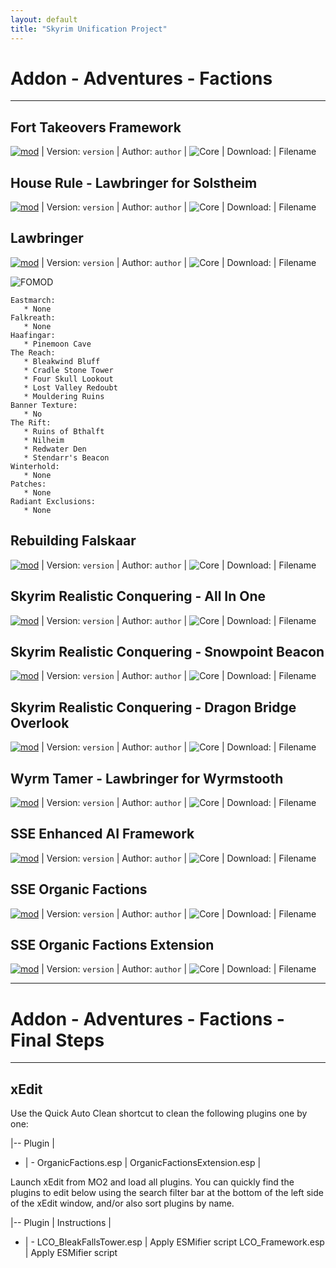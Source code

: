 ```yaml
---
layout: default
title: "Skyrim Unification Project"
---
```


# Addon - Adventures - Factions

---

## Fort Takeovers Framework

[![mod]](nexusurl) | Version: `version` | Author: `author` | ![Core] |
Download: | Filename

## House Rule - Lawbringer for Solstheim

[![mod]](nexusurl) | Version: `version` | Author: `author` | ![Core] |
Download: | Filename

## Lawbringer

[![mod]](nexusurl) | Version: `version` | Author: `author` | ![Core] |
Download: | Filename

![FOMOD]
~~~
Eastmarch:
   * None
Falkreath:
   * None
Haafingar:
   * Pinemoon Cave
The Reach:
   * Bleakwind Bluff
   * Cradle Stone Tower
   * Four Skull Lookout
   * Lost Valley Redoubt
   * Mouldering Ruins
Banner Texture:
   * No
The Rift:
   * Ruins of Bthalft
   * Nilheim
   * Redwater Den
   * Stendarr's Beacon
Winterhold:
   * None
Patches:
   * None
Radiant Exclusions:
   * None
~~~

## Rebuilding Falskaar

[![mod]](nexusurl) | Version: `version` | Author: `author` | ![Core] |
Download: | Filename

## Skyrim Realistic Conquering - All In One

[![mod]](nexusurl) | Version: `version` | Author: `author` | ![Core] |
Download: | Filename

## Skyrim Realistic Conquering - Snowpoint Beacon

[![mod]](nexusurl) | Version: `version` | Author: `author` | ![Core] |
Download: | Filename

## Skyrim Realistic Conquering - Dragon Bridge Overlook

[![mod]](nexusurl) | Version: `version` | Author: `author` | ![Core] |
Download: | Filename

## Wyrm Tamer - Lawbringer for Wyrmstooth

[![mod]](nexusurl) | Version: `version` | Author: `author` | ![Core] |
Download: | Filename

## SSE Enhanced AI Framework

[![mod]](nexusurl) | Version: `version` | Author: `author` | ![Core] |
Download: | Filename

## SSE Organic Factions

[![mod]](nexusurl) | Version: `version` | Author: `author` | ![Core] |
Download: | Filename

## SSE Organic Factions Extension

[![mod]](nexusurl) | Version: `version` | Author: `author` | ![Core] |
Download: | Filename

---

# Addon - Adventures - Factions - Final Steps

---

## xEdit

Use the Quick Auto Clean shortcut to clean the following plugins one by one:

|--
Plugin |
- | -
OrganicFactions.esp |
OrganicFactionsExtension.esp |

Launch xEdit from MO2 and load all plugins.  You can quickly find the plugins to edit below using the search filter bar at the bottom of the left side of the xEdit window, and/or also sort plugins by name.

|--
Plugin | Instructions |
- | -
LCO_BleakFallsTower.esp | Apply ESMifier script
LCO_Framework.esp | Apply ESMifier script


[mod]: https://img.shields.io/badge/Link-Download-006000?style=flat-square
[core]: https://img.shields.io/badge/Core-006000?style=flat-square
[cao]: https://img.shields.io/badge/CAO-important?style=flat-square
[ck]: https://img.shields.io/badge/CK-important?style=flat-square
[bsa]: https://img.shields.io/badge/BSA-critical?style=flat-square
[visuals]: https://img.shields.io/badge/Visuals-informational?style=flat-square
[fomod]: https://img.shields.io/badge/FOMOD%20Instructions-informational?style=for-the-badge
[postinstall]: https://img.shields.io/badge/Post--Install%20Instructions-00B000?style=for-the-badge
[adventures]: https://img.shields.io/badge/Adventures-blueviolet?style=flat-square
[adventureslg]: https://img.shields.io/badge/Adventures-blueviolet?style=for-the-badge
[corelg]: https://img.shields.io/badge/Core-006000?style=for-the-badge
[optional]: https://img.shields.io/badge/Optional-AAAA00?style=flat-square